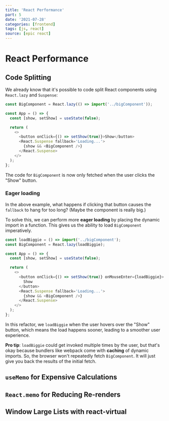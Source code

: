 ```yaml
---
title: 'React Performance'
part: 5
date: '2021-07-28'
categories: [frontend]
tags: [js, react]
source: [epic react]
---
```


# React Performance

## Code Splitting

We already know that it's possible to code split React components using `React.lazy` and `Suspense`:

```js
const BigComponent = React.lazy(() => import('../bigComponent'));

const App = () => {
  const [show, setShow] = useState(false);

  return (
    <>
      <button onClick={() => setShow(true)}>Show</button>
      <React.Suspense fallback='Loading...'>
        {show && <BigComponent />}
      </React.Suspense>
    </>
  );
};
```

The code for `BigComponent` is now only fetched when the user clicks the "Show" button.

### Eager loading

In the above example, what happens if clicking that button causes the `fallback` to hang for too long? (Maybe the component is really big.)

To solve this, we can perform more **eager loading** by placing the dynamic import in a function. This gives us the ability to load `BigComponent` imperatively.

```js
const loadBiggie = () => import('../bigComponent');
const BigComponent = React.lazy(loadBiggie);

const App = () => {
  const [show, setShow] = useState(false);

  return (
    <>
      <button onClick={() => setShow(true)} onMouseEnter={loadBiggie}>
        Show
      </button>
      <React.Suspense fallback='Loading...'>
        {show && <BigComponent />}
      </React.Suspense>
    </>
  );
};
```

In this refactor, we `loadBiggie` when the user hovers over the "Show" button, which means the load happens sooner, leading to a smoother user experience.

**Pro tip**: `loadBiggie` could get invoked multiple times by the user, but that's okay because bundlers like webpack come with **caching** of dynamic imports. So, the browser won't repeatedly fetch `BigComponent`. It will just give you back the results of the initial fetch.

## `useMemo` for Expensive Calculations

## `React.memo` for Reducing Re-renders

## Window Large Lists with react-virtual
